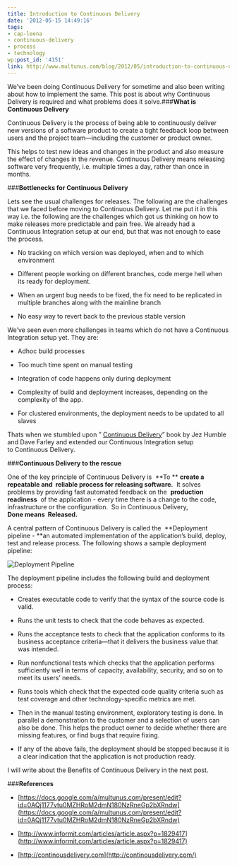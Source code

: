 ```yaml
---
title: Introduction to Continuous Delivery
date: '2012-05-15 14:49:16'
tags:
- cap-leena
- continuous-delivery
- process
- technology
wp:post_id: '4151'
link: http://www.multunus.com/blog/2012/05/introduction-to-continuous-delivery/
---
```


We’ve been doing Continuous Delivery for sometime and also been writing about how to implement the same. This post is about why Continuous Delivery is required and what problems does it solve.###**What is Continuous Delivery**


Continuous Delivery is the process of being able to continuously deliver new versions of a software product to create a tight feedback loop between users and the project team—including the customer or product owner.

This helps to test new ideas and changes in the product and also measure the effect of changes in the revenue. Continuous Delivery means releasing software very frequently, i.e. multiple times a day, rather than once in months.


###**Bottlenecks for Continuous Delivery**



Lets see the usual challenges for releases. The following are the challenges that we faced before moving to Continuous Delivery. Let me put it in this way i.e. the following are the challenges which got us thinking on how to make releases more predictable and pain free. We already had a Continuous Integration setup at our end, but that was not enough to ease the process.


* No tracking on which version was deployed, when and to which environment

    
* Different people working on different branches, code merge hell when its ready for deployment.

    
* When an urgent bug needs to be fixed, the fix need to be replicated in multiple branches along with the mainline branch

    
* No easy way to revert back to the previous stable version

We’ve seen even more challenges in teams which do not have a Continuous Integration setup yet. They are:


* Adhoc build processes

    
* Too much time spent on manual testing

    
* Integration of code happens only during deployment

    
* Complexity of build and deployment increases, depending on the complexity of the app.

    
* For clustered environments, the deployment needs to be updated to all slaves


Thats when we stumbled upon ”
[Continuous Delivery](http://www.informit.com/store/product.aspx?isbn=0321601912&WT.DCSext.w_ptgrevartcl=Continuous+Delivery%3a+Reliable+Software+Releases+through+Build%2c+Test%2c+and+Deployment+Automation_1641923_ISBNTopCover)” book by Jez Humble and Dave Farley and extended our Continuous Integration setup to Continuous Delivery.


###**Continuous Delivery to the rescue**

One of the key principle of Continuous Delivery is 
**To **
**create a 
repeatable and 
reliable process for releasing software.**
 It solves problems by providing fast automated feedback on the 
**production readiness**
 of the application - every time there is a change to the code, infrastructure or the configuration.  So in Continuous Delivery, 
**Done means 
Released.**


A central pattern of Continuous Delivery is called the 
**Deployment pipeline - **an automated implementation of the application’s build, deploy, test and release process. The following shows a sample deployment pipeline:


![Deployment Pipeline](https://s3.amazonaws.com/multunus-cdimages/pipeline.png)


The deployment pipeline includes the following build and deployment process:


* Creates executable code to verify that the syntax of the source code is valid.

    
* Runs the unit tests to check that the code behaves as expected.

    
* Runs the acceptance tests to check that the application conforms to its business acceptance criteria—that it delivers the business value that was intended.

    
* Run nonfunctional tests which checks that the application performs sufficiently well in terms of capacity, availability, security, and so on to meet its users’ needs.

    
* Runs tools which check that the expected code quality criteria such as test coverage and other technology-specific metrics are met.

    
* Then in the manual testing environment, exploratory testing is done. In parallel a demonstration to the customer and a selection of users can also be done. This helps the product owner to decide whether there are missing features, or find bugs that require fixing.

    
* If any of the above fails, the deployment should be stopped because it is a clear indication that the application is not production ready.


I will write about the Benefits of Continuous Delivery in the next post.


###**References**



* [https://docs.google.com/a/multunus.com/present/edit?id=0AQj1177vtu0MZHRoM2dmN180NzRneGp2bXRndw](https://docs.google.com/a/multunus.com/present/edit?id=0AQj1177vtu0MZHRoM2dmN180NzRneGp2bXRndw)

    
* [http://www.informit.com/articles/article.aspx?p=1829417](http://www.informit.com/articles/article.aspx?p=1829417)

    
* [http://continousdelivery.com](http://continousdelivery.com/)
